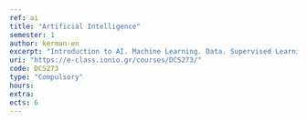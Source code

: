 ```yaml
---
ref: ai
title: "Artificial Intelligence"
semester: 1
author: kerman-en
excerpt: "Introduction to AI. Machine Learning. Data. Supervised Learning. Classification. Example-based Learning. Decision trees. Statistical Learning. Unsupervised Learning. Clustering. Meta-learning. Evaluation. Deep learning. The Weka Machine Learning Workbench."
uri: "https://e-class.ionio.gr/courses/DCS273/"
code: DCS273
type: "Compulsory"
hours: 
extra:
ects: 6
---
```


